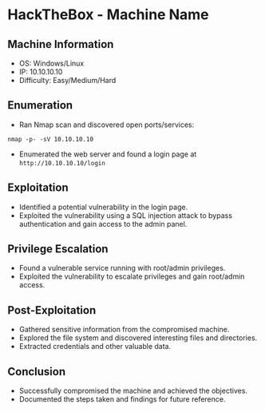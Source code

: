 
# HackTheBox - Machine Name

## Machine Information
- OS: Windows/Linux
- IP: 10.10.10.10
- Difficulty: Easy/Medium/Hard

## Enumeration
- Ran Nmap scan and discovered open ports/services:
```
nmap -p- -sV 10.10.10.10
```
- Enumerated the web server and found a login page at `http://10.10.10.10/login`

## Exploitation
- Identified a potential vulnerability in the login page.
- Exploited the vulnerability using a SQL injection attack to bypass authentication and gain access to the admin panel.

## Privilege Escalation
- Found a vulnerable service running with root/admin privileges.
- Exploited the vulnerability to escalate privileges and gain root/admin access.

## Post-Exploitation
- Gathered sensitive information from the compromised machine.
- Explored the file system and discovered interesting files and directories.
- Extracted credentials and other valuable data.

## Conclusion
- Successfully compromised the machine and achieved the objectives.
- Documented the steps taken and findings for future reference.
